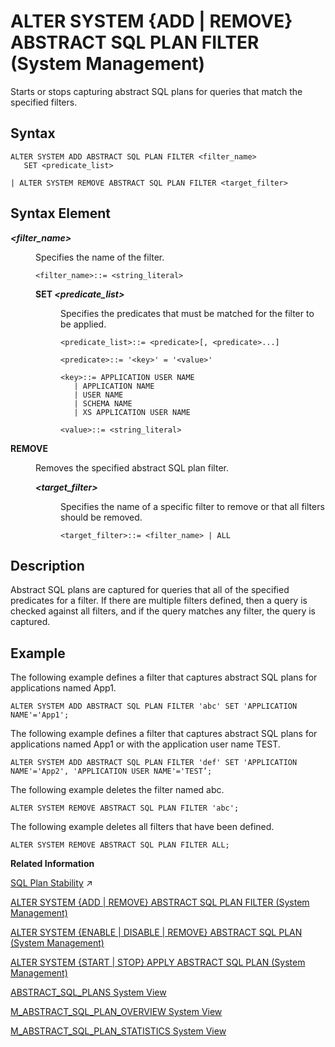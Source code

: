 <!-- loio9c6ac161c9d8492f9d55c9cff38fb17f -->

# ALTER SYSTEM \{ADD | REMOVE\} ABSTRACT SQL PLAN FILTER \(System Management\)

Starts or stops capturing abstract SQL plans for queries that match the specified filters.



## Syntax

```
ALTER SYSTEM ADD ABSTRACT SQL PLAN FILTER <filter_name>
   SET <predicate_list>

| ALTER SYSTEM REMOVE ABSTRACT SQL PLAN FILTER <target_filter>
```



## Syntax Element


<dl>
<dt><b>

*<filter\_name\>*

</b></dt>
<dd>

Specifies the name of the filter.

```
<filter_name>::= <string_literal>
```



</dd>
<dd>


<dl>
<dt><b>

SET *<predicate\_list\>*

</b></dt>
<dd>

Specifies the predicates that must be matched for the filter to be applied.

```
<predicate_list>::= <predicate>[, <predicate>...]

<predicate>::= '<key>' = '<value>'

<key>::= APPLICATION USER NAME
   | APPLICATION NAME
   | USER NAME
   | SCHEMA NAME
   | XS APPLICATION USER NAME

<value>::= <string_literal>
```



</dd>
</dl>



</dd><dt><b>

REMOVE

</b></dt>
<dd>

Removes the specified abstract SQL plan filter.


<dl>
<dt><b>

*<target\_filter\>*

</b></dt>
<dd>

Specifies the name of a specific filter to remove or that all filters should be removed.

```
<target_filter>::= <filter_name> | ALL
```



</dd>
</dl>



</dd>
</dl>



## Description

Abstract SQL plans are captured for queries that all of the specified predicates for a filter. If there are multiple filters defined, then a query is checked against all filters, and if the query matches any filter, the query is captured.



## Example

The following example defines a filter that captures abstract SQL plans for applications named App1.

```
ALTER SYSTEM ADD ABSTRACT SQL PLAN FILTER 'abc' SET 'APPLICATION NAME'='App1';

```

The following example defines a filter that captures abstract SQL plans for applications named App1 or with the application user name TEST.

```
ALTER SYSTEM ADD ABSTRACT SQL PLAN FILTER 'def' SET 'APPLICATION NAME'='App2', 'APPLICATION USER NAME'='TEST’;

```

The following example deletes the filter named abc.

```
ALTER SYSTEM REMOVE ABSTRACT SQL PLAN FILTER 'abc';
```

The following example deletes all filters that have been defined.

```
ALTER SYSTEM REMOVE ABSTRACT SQL PLAN FILTER ALL;
```

**Related Information**  


[SQL Plan Stability](https://help.sap.com/viewer/f9c5015e72e04fffa14d7d4f7267d897/2024_3_QRC/en-US/deab4aee414e4b00a3df5666a44adfff.html "SQL Plan Stability can be used to guarantee the consistent optimal performance of select statements by capturing query execution plans so that exactly the same plan can be reused when the query is executed again.") :arrow_upper_right:

[ALTER SYSTEM \{ADD | REMOVE\} ABSTRACT SQL PLAN FILTER \(System Management\)](alter-system-add-remove-abstract-sql-plan-filter-system-management-9c6ac16.md "Starts or stops capturing abstract SQL plans for queries that match the specified filters.")

[ALTER SYSTEM \{ENABLE | DISABLE | REMOVE\} ABSTRACT SQL PLAN \(System Management\)](alter-system-enable-disable-remove-abstract-sql-plan-system-management-031158f.md "Enables or disables execution plan generation for abstract SQL plans, or removes plans from the ABSTRACT_SQL_PLANS table.")

[ALTER SYSTEM \{START | STOP\} APPLY ABSTRACT SQL PLAN \(System Management\)](alter-system-start-stop-apply-abstract-sql-plan-system-management-935ecd1.md "Starts or stops matching executed queries with captured abstract SQL plans.")

[ABSTRACT\_SQL\_PLANS System View](../../020-System-Views-Reference/021-System-Views/abstract-sql-plans-system-view-ba830ef.md "Lists information about abstract SQL plans.")

[M\_ABSTRACT\_SQL\_PLAN\_OVERVIEW System View](../../020-System-Views-Reference/022-Monitoring-Views/m-abstract-sql-plan-overview-system-view-03aa3ad.md "Provides the status of each Plan Stability Manager on every index server in SAP HANA.")

[M\_ABSTRACT\_SQL\_PLAN\_STATISTICS System View](../../020-System-Views-Reference/022-Monitoring-Views/m-abstract-sql-plan-statistics-system-view-35af7f2.md "Provides SQL query runtime statistics.")

